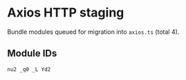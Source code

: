 # Axios HTTP staging

Bundle modules queued for migration into `axios.ts` (total 4).

## Module IDs

`
nu2
_q0
_L
Yd2
`
